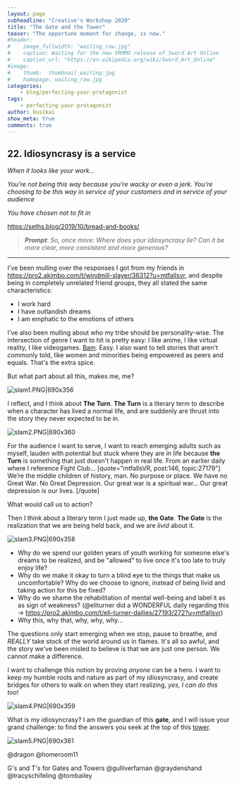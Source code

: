 ```yaml
---
layout: page
subheadline: "Creative's Workshop 2020"
title: "The Gate and the Tower"
teaser: "The opportune moment for change, is now."
#header:
#    image_fullwidth: "waiting_raw.jpg"
#    caption: Waiting for the new VRMMO release of Sword Art Online
#    caption_url: "https://en.wikipedia.org/wiki/Sword_Art_Online"
#image:
#    thumb:  thumbnail_waiting.jpg
#    homepage: waiting_raw.jpg
categories:
    - blog/perfecting-your-protagonist
tags:
    - perfecting-your-protagonist
author: Ousikai
show_meta: true
comments: true
---
```

## 22. Idiosyncrasy is a service
*When it looks like your work…*

*You’re not being this way because you’re wacky or even a jerk. You’re choosing to be this way in service of your customers and in service of your audience*

*You have chosen not to fit in*

https://seths.blog/2019/10/bread-and-books/

> ***Prompt***: *So, once more: Where does your idiosyncrasy lie? Can it be more clear, more consistent and more generous?*

----


I've been mulling over the responses I got from my friends in https://pro2.akimbo.com/t/windmill-slayer/36312?u=mtfallsvr, and despite being in completely unrelated friend groups, they all stated the same characteristics:

* I work hard
* I have outlandish dreams
* I am emphatic to the emotions of others

I've also been mulling about who my tribe should be personality-wise. The intersection of genre I want to hit is pretty easy: I like anime, I like virtual reality, I like videogames. [Bam](https://towerofgod.fandom.com/wiki/Twenty-Fifth_Baam). Easy. I also want to tell stories that aren't commonly told, like women and minorities being empowered as peers and equals. That's the extra spice.   

But what part about all this, makes me, me? 

![slam1.PNG|690x356](upload://jjoeUa30Rnu4RIFv3eb0aiGcaPj.jpeg) 

I reflect, and I think about **The Turn**. **The Turn** is a literary term to describe when a character has lived a normal life, and are suddenly are thrust into the story they never expected to be in. 

![slam2.PNG|690x360](upload://m1wr2WAThIiVcfgvAI56LrX23hO.jpeg) 

For the audience I want to serve, I want to reach emerging adults such as myself, lauden with potential but stuck where they are in life because **the Turn** is something that just doesn't happen in real life. From an earlier daily where I reference Fight Club... 
[quote="mtfallsVR, post:146, topic:27179"]
We’re the middle children of history, man. No purpose or place. We have no Great War. No Great Depression. Our great war is a spiritual war… Our great depression is our lives.
[/quote]

What would call us to action?

Then I think about a literary term I just made up, **the Gate**.  **The Gate** is the realization that we are being held back, and we are *livid* about it.

![slam3.PNG|690x358](upload://xgj6gz55PGs04a6yx8BhRKB2tNR.jpeg) 

* Why do we spend our golden years of youth working for someone else's dreams to be realized, and be "allowed" to live once it's too late to truly enjoy life?  
* Why do we make it okay to turn a blind eye to the things that make us uncomfortable? Why do we choose to ignore, instead of being livid and taking action for this be fixed?
* Why do we shame the rehabilitation of mental well-being and label it as as sign of weakness? (@eliturner did a WONDERFUL daily regarding this -> https://pro2.akimbo.com/t/eli-turner-dailies/27193/272?u=mtfallsvr) 
* Why this, why that, why, why, why...

The questions only start emerging when we stop, pause to breathe, and *REALLY* take stock of the world around us in flames. It's all so awful, and the story we've been misled to believe is that we are just one person. We cannot make a difference. 

I want to challenge this notion by proving *anyone* can be a hero. I want to keep my humble roots and nature as part of my idiosyncrasy, and create bridges for others to walk on when they start realizing, *yes, I can do this too*!

![slam4.PNG|690x359](upload://gSPsfSILloJdwPZbftjptFnbm2A.jpeg) 

What is my idiosyncrasy? I am the guardian of this **gate**, and I will issue your grand challenge: to find the answers you seek at the top of this [tower](https://pro2.akimbo.com/t/oscar-k-sandoval-rivera-dailies-tempest-crossing-begins/27179/20?u=mtfallsvr). 

![slam5.PNG|690x361](upload://2AzumobZoCZ3gqnY7yywW4O3o5i.jpeg) 

@dragon @homeroom11 

G's and T's for Gates and Towers @gulliverfarnan @graydenshand @tracyschifeling @tombailey